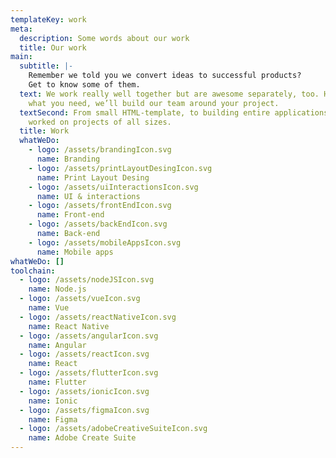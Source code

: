 ```yaml
---
templateKey: work
meta:
  description: Some words about our work
  title: Our work
main:
  subtitle: |-
    Remember we told you we convert ideas to successful products?
    Get to know some of them.
  text: We work really well together but are awesome separately, too. Hire only
    what you need, we’ll build our team around your project.
  textSecond: From small HTML-template, to building entire applications, we’ve
    worked on projects of all sizes.
  title: Work
  whatWeDo:
    - logo: /assets/brandingIcon.svg
      name: Branding
    - logo: /assets/printLayoutDesingIcon.svg
      name: Print Layout Desing
    - logo: /assets/uiInteractionsIcon.svg
      name: UI & interactions
    - logo: /assets/frontEndIcon.svg
      name: Front-end
    - logo: /assets/backEndIcon.svg
      name: Back-end
    - logo: /assets/mobileAppsIcon.svg
      name: Mobile apps
whatWeDo: []
toolchain:
  - logo: /assets/nodeJSIcon.svg
    name: Node.js
  - logo: /assets/vueIcon.svg
    name: Vue
  - logo: /assets/reactNativeIcon.svg
    name: React Native
  - logo: /assets/angularIcon.svg
    name: Angular
  - logo: /assets/reactIcon.svg
    name: React
  - logo: /assets/flutterIcon.svg
    name: Flutter
  - logo: /assets/ionicIcon.svg
    name: Ionic
  - logo: /assets/figmaIcon.svg
    name: Figma
  - logo: /assets/adobeCreativeSuiteIcon.svg
    name: Adobe Create Suite
---
```


